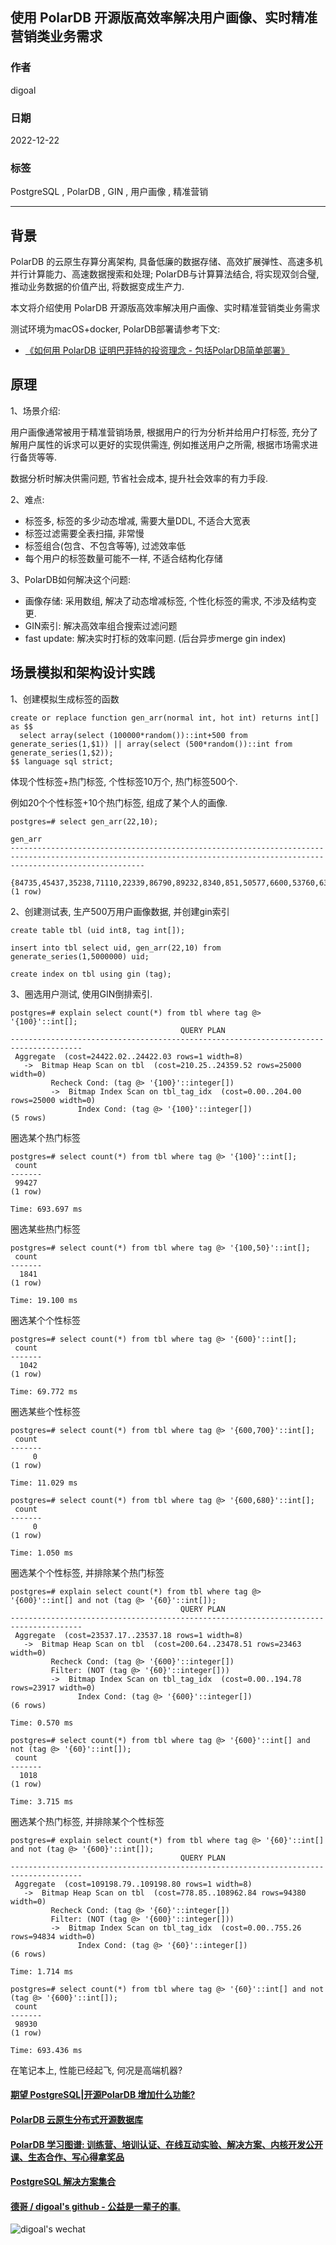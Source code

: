 ## 使用 PolarDB 开源版高效率解决用户画像、实时精准营销类业务需求  
  
### 作者  
digoal  
  
### 日期  
2022-12-22  
  
### 标签  
PostgreSQL , PolarDB , GIN , 用户画像 , 精准营销  
  
----  
  
## 背景  
PolarDB 的云原生存算分离架构, 具备低廉的数据存储、高效扩展弹性、高速多机并行计算能力、高速数据搜索和处理; PolarDB与计算算法结合, 将实现双剑合璧, 推动业务数据的价值产出, 将数据变成生产力.  
  
本文将介绍使用 PolarDB 开源版高效率解决用户画像、实时精准营销类业务需求  
  
测试环境为macOS+docker, PolarDB部署请参考下文:  
- [《如何用 PolarDB 证明巴菲特的投资理念 - 包括PolarDB简单部署》](../202209/20220908_02.md)  
  
## 原理  
1、场景介绍:  
  
用户画像通常被用于精准营销场景, 根据用户的行为分析并给用户打标签, 充分了解用户属性的诉求可以更好的实现供需连, 例如推送用户之所需, 根据市场需求进行备货等等.   
  
数据分析时解决供需问题, 节省社会成本, 提升社会效率的有力手段.  
  
2、难点:  
- 标签多, 标签的多少动态增减, 需要大量DDL, 不适合大宽表  
- 标签过滤需要全表扫描, 非常慢  
- 标签组合(包含、不包含等等), 过滤效率低  
- 每个用户的标签数量可能不一样, 不适合结构化存储  
  
3、PolarDB如何解决这个问题:  
- 画像存储: 采用数组, 解决了动态增减标签, 个性化标签的需求, 不涉及结构变更.   
- GIN索引: 解决高效率组合搜索过滤问题  
- fast update: 解决实时打标的效率问题. (后台异步merge gin index)  
  
## 场景模拟和架构设计实践  
  
1、创建模拟生成标签的函数  
  
```  
create or replace function gen_arr(normal int, hot int) returns int[] as $$  
  select array(select (100000*random())::int+500 from generate_series(1,$1)) || array(select (500*random())::int from generate_series(1,$2));  
$$ language sql strict;  
```  
  
体现个性标签+热门标签, 个性标签10万个, 热门标签500个.    
  
例如20个个性标签+10个热门标签, 组成了某个人的画像.  
  
```  
postgres=# select gen_arr(22,10);  
                                                                                 gen_arr                                                                                    
--------------------------------------------------------------------------------------------------------------------------------------------------------------------------  
 {84735,45437,35238,71110,22339,86790,89232,8340,851,50577,6600,53760,63854,95377,28505,12781,34180,56262,10835,53417,42865,67843,235,401,265,372,304,132,309,140,38,254}  
(1 row)  
```  
  
2、创建测试表, 生产500万用户画像数据, 并创建gin索引  
  
```  
create table tbl (uid int8, tag int[]);  
  
insert into tbl select uid, gen_arr(22,10) from generate_series(1,5000000) uid;  
  
create index on tbl using gin (tag);  
```  
  
3、圈选用户测试, 使用GIN倒排索引.    
  
```  
postgres=# explain select count(*) from tbl where tag @> '{100}'::int[];  
                                      QUERY PLAN                                        
--------------------------------------------------------------------------------------  
 Aggregate  (cost=24422.02..24422.03 rows=1 width=8)  
   ->  Bitmap Heap Scan on tbl  (cost=210.25..24359.52 rows=25000 width=0)  
         Recheck Cond: (tag @> '{100}'::integer[])  
         ->  Bitmap Index Scan on tbl_tag_idx  (cost=0.00..204.00 rows=25000 width=0)  
               Index Cond: (tag @> '{100}'::integer[])  
(5 rows)  
```  
  
圈选某个热门标签  
  
```  
postgres=# select count(*) from tbl where tag @> '{100}'::int[];  
 count   
-------  
 99427  
(1 row)  
  
Time: 693.697 ms  
```  
  
圈选某些热门标签  
  
```  
postgres=# select count(*) from tbl where tag @> '{100,50}'::int[];  
 count   
-------  
  1841  
(1 row)  
  
Time: 19.100 ms  
```  
  
圈选某个个性标签  
  
```  
postgres=# select count(*) from tbl where tag @> '{600}'::int[];  
 count   
-------  
  1042  
(1 row)  
  
Time: 69.772 ms  
```  
  
圈选某些个性标签  
  
```  
postgres=# select count(*) from tbl where tag @> '{600,700}'::int[];  
 count   
-------  
     0  
(1 row)  
  
Time: 11.029 ms  
  
postgres=# select count(*) from tbl where tag @> '{600,680}'::int[];  
 count   
-------  
     0  
(1 row)  
  
Time: 1.050 ms  
```  
  
圈选某个个性标签, 并排除某个热门标签  
  
```  
postgres=# explain select count(*) from tbl where tag @> '{600}'::int[] and not (tag @> '{60}'::int[]);  
                                      QUERY PLAN                                        
--------------------------------------------------------------------------------------  
 Aggregate  (cost=23537.17..23537.18 rows=1 width=8)  
   ->  Bitmap Heap Scan on tbl  (cost=200.64..23478.51 rows=23463 width=0)  
         Recheck Cond: (tag @> '{600}'::integer[])  
         Filter: (NOT (tag @> '{60}'::integer[]))  
         ->  Bitmap Index Scan on tbl_tag_idx  (cost=0.00..194.78 rows=23917 width=0)  
               Index Cond: (tag @> '{600}'::integer[])  
(6 rows)  
  
Time: 0.570 ms  
  
postgres=# select count(*) from tbl where tag @> '{600}'::int[] and not (tag @> '{60}'::int[]);  
 count   
-------  
  1018  
(1 row)  
  
Time: 3.715 ms  
```  
  
圈选某个热门标签, 并排除某个个性标签  
  
```  
postgres=# explain select count(*) from tbl where tag @> '{60}'::int[] and not (tag @> '{600}'::int[]);  
                                      QUERY PLAN                                        
--------------------------------------------------------------------------------------  
 Aggregate  (cost=109198.79..109198.80 rows=1 width=8)  
   ->  Bitmap Heap Scan on tbl  (cost=778.85..108962.84 rows=94380 width=0)  
         Recheck Cond: (tag @> '{60}'::integer[])  
         Filter: (NOT (tag @> '{600}'::integer[]))  
         ->  Bitmap Index Scan on tbl_tag_idx  (cost=0.00..755.26 rows=94834 width=0)  
               Index Cond: (tag @> '{60}'::integer[])  
(6 rows)  
  
Time: 1.714 ms  
  
postgres=# select count(*) from tbl where tag @> '{60}'::int[] and not (tag @> '{600}'::int[]);  
 count   
-------  
 98930  
(1 row)  
  
Time: 693.436 ms  
```  
  
在笔记本上, 性能已经起飞, 何况是高端机器?    
  
  
  
#### [期望 PostgreSQL|开源PolarDB 增加什么功能?](https://github.com/digoal/blog/issues/76 "269ac3d1c492e938c0191101c7238216")
  
  
#### [PolarDB 云原生分布式开源数据库](https://github.com/ApsaraDB "57258f76c37864c6e6d23383d05714ea")
  
  
#### [PolarDB 学习图谱: 训练营、培训认证、在线互动实验、解决方案、内核开发公开课、生态合作、写心得拿奖品](https://www.aliyun.com/database/openpolardb/activity "8642f60e04ed0c814bf9cb9677976bd4")
  
  
#### [PostgreSQL 解决方案集合](../201706/20170601_02.md "40cff096e9ed7122c512b35d8561d9c8")
  
  
#### [德哥 / digoal's github - 公益是一辈子的事.](https://github.com/digoal/blog/blob/master/README.md "22709685feb7cab07d30f30387f0a9ae")
  
  
![digoal's wechat](../pic/digoal_weixin.jpg "f7ad92eeba24523fd47a6e1a0e691b59")
  
